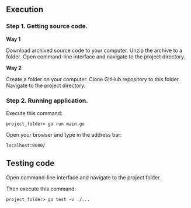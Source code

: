 ## Execution

### Step 1. Getting source code.

**Way 1**

Download archived source code to your computer. 
Unzip the archive to a folder.
Open command-line interface and navigate to the project directory.

**Way 2**

Create a folder on your computer. 
Clone GitHub repository to this folder.
Navigate to the project directory.

### Step 2. Running application.
Execute this command:
```
project_folder> go run main.go
```

Open your browser and type in the address bar:
```
localhost:8080/
```

## Testing code

Open command-line interface and navigate to the project folder.

Then execute this command:
```
project_folder> go test -v ./...
```
